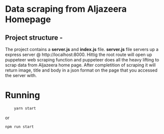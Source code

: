 # Data scraping from Aljazeera Homepage

## Project structure -

The project contains a <strong>server.js</strong> and <strong>index.js</strong> file. <strong>server.js</strong> file
servers up a express server @ http://localhost:8000. Hittig the root route will open up puppeteer web scraping function 
and puppeteer does all the heavy lifting to scrap data from Aljazeera home page. After completition of scraping it will return image, title and body in a json format on the page that you accessed the server with.

# Running 

```bash
    yarn start
```

or 

```bash
npm run start
```